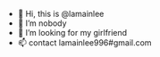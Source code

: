 - 👋 Hi, this is @lamainlee
- 👀 I’m nobody
- 💞️ I’m looking for my girlfriend
- 📫 contact lamainlee996#gmail.com 

<!---
lamainlee/lamainlee is a ✨ special ✨ repository because its `README.md` (this file) appears on your GitHub profile.
You can click the Preview link to take a look at your changes.
--->
